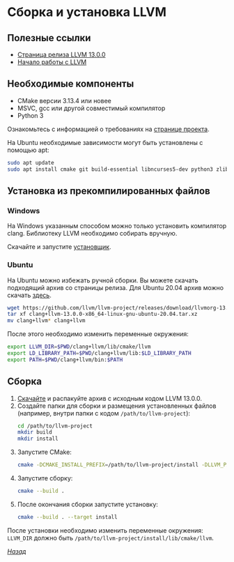 # Сборка и установка LLVM


## Полезные ссылки

* [Страница релиза LLVM 13.0.0](https://github.com/llvm/llvm-project/releases/tag/llvmorg-13.0.0)
* [Начало работы с LLVM](https://llvm.org/docs/GettingStarted.html#getting-started-with-llvm)


## Необходимые компоненты

* CMake версии 3.13.4 или новее
* MSVC, gcc или другой совместимый компилятор
* Python 3

Ознакомьтесь с информацией о требованиях на [странице проекта](https://github.com/llvm/llvm-project/blob/release/13.x/README.md).

На Ubuntu необходимые зависимости могут быть установлены с помощью apt:

```sh
sudo apt update
sudo apt install cmake git build-essential libncurses5-dev python3 zlib1g-dev
```


## Установка из прекомпилированных файлов

### Windows

На Windows указанным способом можно только установить компилятор clang. Библиотеку LLVM необходимо собирать вручную.

Скачайте и запустите [установщик](https://github.com/llvm/llvm-project/releases/download/llvmorg-13.0.0/LLVM-13.0.0-win64.exe).


### Ubuntu

На Ubuntu можно избежать ручной сборки. Вы можете скачать подходящий архив со страницы релиза. Для Ubuntu 20.04 архив можно скачать [здесь](https://github.com/llvm/llvm-project/releases/download/llvmorg-13.0.0/clang+llvm-13.0.0-x86_64-linux-gnu-ubuntu-20.04.tar.xz).

```sh
wget https://github.com/llvm/llvm-project/releases/download/llvmorg-13.0.0/clang+llvm-13.0.0-x86_64-linux-gnu-ubuntu-20.04.tar.xz
tar xf clang+llvm-13.0.0-x86_64-linux-gnu-ubuntu-20.04.tar.xz
mv clang+llvm* clang+llvm
```

После этого необходимо изменить переменные окружения:

```sh
export LLVM_DIR=$PWD/clang+llvm/lib/cmake/llvm
export LD_LIBRARY_PATH=$PWD/clang+llvm/lib:$LD_LIBRARY_PATH
export PATH=$PWD/clang+llvm/bin:$PATH
```


## Сборка

1. [Скачайте](https://github.com/llvm/llvm-project/archive/refs/tags/llvmorg-13.0.0.zip) и распакуйте архив с исходным кодом LLVM 13.0.0.
2. Создайте папки для сборки и размещения установленных файлов (например, внутри папки с кодом `/path/to/llvm-project`):
   ```sh
   cd /path/to/llvm-project
   mkdir build
   mkdir install
   ```
3. Запустите CMake:
   ```sh
   cmake -DCMAKE_INSTALL_PREFIX=/path/to/llvm-project/install -DLLVM_PARALLEL_LINK_JOBS=1 -DLLVM_TARGETS_TO_BUILD=X86 -DCMAKE_CXX_STANDARD=17 -Thost=x64 ../llvm
   ```
4. Запустите сборку:
   ```sh
   cmake --build .
   ```
5. После окончания сборки запустите установку:
   ```sh
   cmake --build . --target install
   ```

После установки необходимо изменить переменные окружения: `LLVM_DIR` должно быть `/path/to/llvm-project/install/lib/cmake/llvm`.

[_Назад_](README.md)
